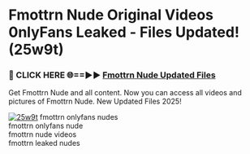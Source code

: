 # Fmottrn Nude Original Videos 0nlyFans Leaked - Files Updated! (25w9t)

<h3>🔴 CLICK HERE 🌐==►► <a href="https://tinyurl.com/5h6xmrr3" rel="nofollow">Fmottrn Nude Updated Files</a></h3>

Get Fmottrn Nude and all content. Now you can access all videos and pictures of Fmottrn Nude. New Updated Files 2025!

[![25w9t](https://i.imgur.com/KVD873Z.gif)](https://tinyurl.com/5h6xmrr3)
fmottrn onlyfans nudes<br>
fmottrn onlyfans nude<br>
fmottrn nude videos<br>
fmottrn leaked nudes